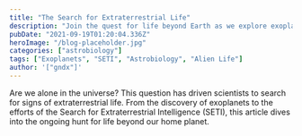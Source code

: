 ```yaml
---
title: "The Search for Extraterrestrial Life"
description: "Join the quest for life beyond Earth as we explore exoplanets, microbial life, and the possibilities of alien civilizations."
pubDate: "2021-09-19T01:20:04.336Z"
heroImage: "/blog-placeholder.jpg"
categories: ["astrobiology"]
tags: ["Exoplanets", "SETI", "Astrobiology", "Alien Life"]
author: '["gndx"]'
---
```


Are we alone in the universe? This question has driven scientists to search for signs of extraterrestrial life. From the discovery of exoplanets to the efforts of the Search for Extraterrestrial Intelligence (SETI), this article dives into the ongoing hunt for life beyond our home planet.
